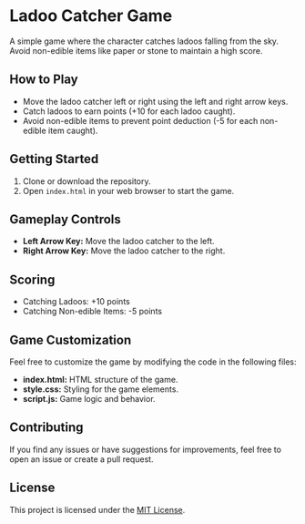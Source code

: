 # Ladoo Catcher Game

A simple game where the character catches ladoos falling from the sky. Avoid non-edible items like paper or stone to maintain a high score.

## How to Play

- Move the ladoo catcher left or right using the left and right arrow keys.
- Catch ladoos to earn points (+10 for each ladoo caught).
- Avoid non-edible items to prevent point deduction (-5 for each non-edible item caught).

## Getting Started

1. Clone or download the repository.
2. Open `index.html` in your web browser to start the game.

## Gameplay Controls

- **Left Arrow Key:** Move the ladoo catcher to the left.
- **Right Arrow Key:** Move the ladoo catcher to the right.

## Scoring

- Catching Ladoos: +10 points
- Catching Non-edible Items: -5 points

## Game Customization

Feel free to customize the game by modifying the code in the following files:

- **index.html:** HTML structure of the game.
- **style.css:** Styling for the game elements.
- **script.js:** Game logic and behavior.

## Contributing

If you find any issues or have suggestions for improvements, feel free to open an issue or create a pull request.

## License

This project is licensed under the [MIT License](LICENSE).
